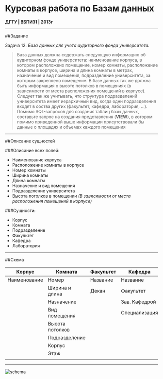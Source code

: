 # Курсовая работа по Базам данных

__ДГТУ | ВБПИ31 | 2013г__

---

##Задание

Задача 12. _База данных для учета аудиторного фонда университета._

>База данных должна содержать следующую информацию об аудиторном фонде университета: наименование корпуса, в котором расположено помещение, номер комнаты, расположение комнаты в корпусе, ширина и длина комнаты в метрах, назначение и вид помещения, подразделение университета, за которым закреплено помещение. В базе данных так же должна быть информация о высоте потолков в помещениях (в зависимости от места расположения помещений в корпусе). Следует так же учитывать, что структура подразделений университета имеет иерархичный вид, когда одни подразделения входят в соства других (факультет, кафедра, лаборатория, ...).  
>Помимо SQL-запросов для создания таблиц базы данных, составьте запрос на создания представления (__VIEW__), в котором помимо приведенной выше информации присутствовали бы данные о площадях и объемах каждого помещения

---

##Описание сущностей

###Описание всех полей:
+ Наименование корпуса  
+ Расположение комнаты в корпусе  
+ Номер комнаты  
+ Ширина комнаты  
+ Длина комнаты  
+ Назначение и вид помещения  
+ Подразделение университета  
+ Высота потолков в помещении _(В зависимости от места расположения помещений в корпусе)_  

###Сущности:
+ Корпус  
+ Комната  
+ Подразделение  
+ Факультет  
+ Кафедра  
+ Лаборатория  

---

##Схема

| Корпус       | Комната            | Факультет   | Кафедра          | Лаборатория    |
| ---          | ---                | ---         | ---              | ---            |
| Наименование | Номер              | Название    | Название         | Кафедра        |
|              | Ширина и длина     | Декан       | Факультет        | Ответственный  |
|              | Назначение         |             | Зав. Кафедрой    |                |
|              | Вид помещения      |             | Специализация    |                |
|              | Высота потолков    |             |                  |                |
|              | Подразделение      |             |                  |                |
|              | Корпус             |             |                  |                |
|              | Этаж               |             |                  |                |
|              |                    |             |                  |                |

---

![schema](https://bitbucket.org/wiruzx/db-coursework/raw/c4ca2d467e7fc6baf246b888435f017c9093b74b/schema.png)
